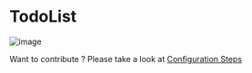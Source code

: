 # TodoList

![image](https://user-images.githubusercontent.com/89571066/195509743-90d4b328-0ef7-4cdd-bb88-967fafbd8c44.png)


Want to contribute ? Please take a look at <a href="https://github.com/debanjana-a11y/TodoList/blob/main/CONTRIBUTE.md" target="_blank">Configuration Steps</a>
  
 
